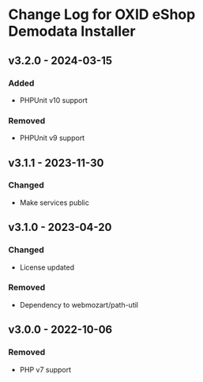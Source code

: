 # Change Log for OXID eShop Demodata Installer

## v3.2.0 - 2024-03-15

### Added
- PHPUnit v10 support

### Removed
- PHPUnit v9 support

## v3.1.1 - 2023-11-30

### Changed
- Make services public

## v3.1.0 - 2023-04-20

### Changed
- License updated

### Removed
- Dependency to webmozart/path-util

## v3.0.0 - 2022-10-06

### Removed
- PHP v7 support
